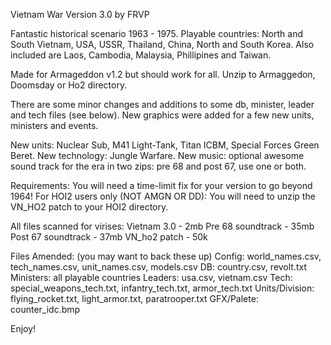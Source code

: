 Vietnam War Version 3.0 by FRVP

Fantastic historical scenario 1963 - 1975. Playable countries: North and
South Vietnam, USA, USSR, Thailand, China, North and South Korea. Also
included are Laos, Cambodia, Malaysia, Phillipines and Taiwan.

Made for Armageddon v1.2 but should work for all. Unzip to Armaggedon,
Doomsday or Ho2 directory.

There are some minor changes and additions to some db, minister, leader
and tech files (see below). New graphics were added for a few new units,
ministers and events.

New units: Nuclear Sub, M41 Light-Tank, Titan ICBM, Special Forces Green
Beret. New technology: Jungle Warfare. New music: optional awesome sound
track for the era in two zips: pre 68 and post 67, use one or both.

Requirements: You will need a time-limit fix for your version to go
beyond 1964! For HOI2 users only (NOT AMGN OR DD): You will need to
unzip the VN_HO2 patch to your HOI2 directory.

All files scanned for virises: Vietnam 3.0 - 2mb Pre 68 soundtrack -
35mb Post 67 soundtrack - 37mb VN_ho2 patch - 50k

Files Amended: (you may want to back these up) Config: world_names.csv,
tech_names.csv, unit_names.csv, models.csv DB: country.csv, revolt.txt
Ministers: all playable countries Leaders: usa.csv, vietnam.csv Tech:
special_weapons_tech.txt, infantry_tech.txt, armor_tech.txt
Units/Division: flying_rocket.txt, light_armor.txt, paratrooper.txt
GFX/Palete: counter_idc.bmp

Enjoy!
